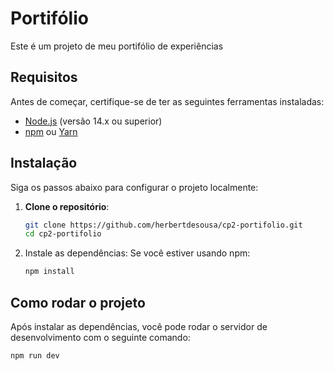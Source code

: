 # Portifólio 

Este é um projeto de meu portifólio de experiências

## Requisitos

Antes de começar, certifique-se de ter as seguintes ferramentas instaladas:

- [Node.js](https://nodejs.org/en/) (versão 14.x ou superior)
- [npm](https://www.npmjs.com/) ou [Yarn](https://yarnpkg.com/)

## Instalação

Siga os passos abaixo para configurar o projeto localmente:

1. **Clone o repositório**:
   ```bash
   git clone https://github.com/herbertdesousa/cp2-portifolio.git
   cd cp2-portifolio

2. Instale as dependências: Se você estiver usando npm:
   ```bash
   npm install

## Como rodar o projeto
Após instalar as dependências, você pode rodar o servidor de desenvolvimento com o seguinte comando:
  ```bash
  npm run dev
